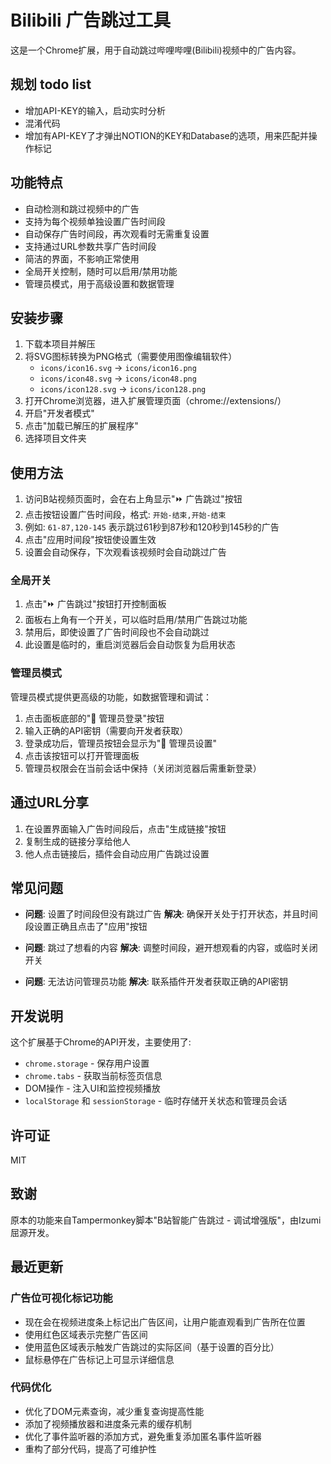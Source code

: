 # Bilibili 广告跳过工具

这是一个Chrome扩展，用于自动跳过哔哩哔哩(Bilibili)视频中的广告内容。

## 规划 todo list
- 增加API-KEY的输入，启动实时分析
- 混淆代码
- 增加有API-KEY了才弹出NOTION的KEY和Database的选项，用来匹配并操作标记

## 功能特点

- 自动检测和跳过视频中的广告
- 支持为每个视频单独设置广告时间段
- 自动保存广告时间段，再次观看时无需重复设置
- 支持通过URL参数共享广告时间段
- 简洁的界面，不影响正常使用
- 全局开关控制，随时可以启用/禁用功能
- 管理员模式，用于高级设置和数据管理

## 安装步骤

1. 下载本项目并解压
2. 将SVG图标转换为PNG格式（需要使用图像编辑软件）
   - `icons/icon16.svg` -> `icons/icon16.png`
   - `icons/icon48.svg` -> `icons/icon48.png`
   - `icons/icon128.svg` -> `icons/icon128.png`
3. 打开Chrome浏览器，进入扩展管理页面（chrome://extensions/）
4. 开启"开发者模式"
5. 点击"加载已解压的扩展程序"
6. 选择项目文件夹

## 使用方法

1. 访问B站视频页面时，会在右上角显示"⏩ 广告跳过"按钮
2. 点击按钮设置广告时间段，格式: `开始-结束,开始-结束`
3. 例如: `61-87,120-145` 表示跳过61秒到87秒和120秒到145秒的广告
4. 点击"应用时间段"按钮使设置生效
5. 设置会自动保存，下次观看该视频时会自动跳过广告

### 全局开关

1. 点击"⏩ 广告跳过"按钮打开控制面板
2. 面板右上角有一个开关，可以临时启用/禁用广告跳过功能
3. 禁用后，即使设置了广告时间段也不会自动跳过
4. 此设置是临时的，重启浏览器后会自动恢复为启用状态

### 管理员模式

管理员模式提供更高级的功能，如数据管理和调试：

1. 点击面板底部的"🔑 管理员登录"按钮
2. 输入正确的API密钥（需要向开发者获取）
3. 登录成功后，管理员按钮会显示为"🔧 管理员设置"
4. 点击该按钮可以打开管理面板
5. 管理员权限会在当前会话中保持（关闭浏览器后需重新登录）

## 通过URL分享

1. 在设置界面输入广告时间段后，点击"生成链接"按钮
2. 复制生成的链接分享给他人
3. 他人点击链接后，插件会自动应用广告跳过设置

## 常见问题

- **问题**: 设置了时间段但没有跳过广告
  **解决**: 确保开关处于打开状态，并且时间段设置正确且点击了"应用"按钮

- **问题**: 跳过了想看的内容
  **解决**: 调整时间段，避开想观看的内容，或临时关闭开关

- **问题**: 无法访问管理员功能
  **解决**: 联系插件开发者获取正确的API密钥

## 开发说明

这个扩展基于Chrome的API开发，主要使用了:
- `chrome.storage` - 保存用户设置
- `chrome.tabs` - 获取当前标签页信息
- DOM操作 - 注入UI和监控视频播放
- `localStorage` 和 `sessionStorage` - 临时存储开关状态和管理员会话

## 许可证

MIT

## 致谢

原本的功能来自Tampermonkey脚本"B站智能广告跳过 - 调试增强版"，由Izumi屈源开发。

## 最近更新

### 广告位可视化标记功能
- 现在会在视频进度条上标记出广告区间，让用户能直观看到广告所在位置
- 使用红色区域表示完整广告区间
- 使用蓝色区域表示触发广告跳过的实际区间（基于设置的百分比）
- 鼠标悬停在广告标记上可显示详细信息

### 代码优化
- 优化了DOM元素查询，减少重复查询提高性能
- 添加了视频播放器和进度条元素的缓存机制
- 优化了事件监听器的添加方式，避免重复添加匿名事件监听器
- 重构了部分代码，提高了可维护性